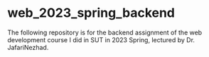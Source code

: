 # web_2023_spring_backend
The following repository is for the backend assignment of the web development course I did in SUT in 2023 Spring, lectured by Dr. JafariNezhad.
